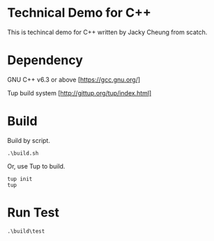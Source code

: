 # Technical Demo for C++

This is techincal demo for C++ written by Jacky Cheung from scatch.

# Dependency

GNU C++ v6.3 or above [https://gcc.gnu.org/]

Tup build system [http://gittup.org/tup/index.html]

# Build

Build by script.
```
.\build.sh
```

Or, use Tup to build.
```
tup init
tup
```

# Run Test

```
.\build\test
```